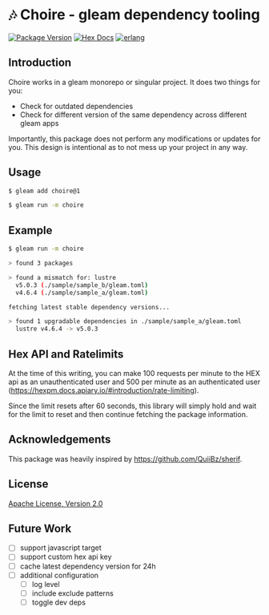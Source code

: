 # 🎶 Choire - gleam dependency tooling

[![Package Version](https://img.shields.io/hexpm/v/choire)](https://hex.pm/packages/choire)
[![Hex Docs](https://img.shields.io/badge/hex-docs-ffaff3)](https://hexdocs.pm/choire/)
[![erlang](https://img.shields.io/badge/target-erlang-a2003e)]()

## Introduction

Choire works in a gleam monorepo or singular project. It does two things for you:
- Check for outdated dependencies
- Check for different version of the same dependency across different gleam apps

Importantly, this package does not perform any modifications or updates for you.
This design is intentional as to not mess up your project in any way.

## Usage

```sh
$ gleam add choire@1
```

```sh
$ gleam run -m choire
```

## Example

```sh
$ gleam run -m choire

> found 3 packages

> found a mismatch for: lustre
  v5.0.3 (./sample/sample_b/gleam.toml)
  v4.6.4 (./sample/sample_a/gleam.toml)

fetching latest stable dependency versions...

> found 1 upgradable dependencies in ./sample/sample_a/gleam.toml
  lustre v4.6.4 -> v5.0.3

```

## Hex API and Ratelimits

At the time of this writing, you can make 100 requests per minute to the HEX api as an
unauthenticated user and 500 per minute as an authenticated user
(https://hexpm.docs.apiary.io/#introduction/rate-limiting).

Since the limit resets after 60 seconds, this library will simply hold and wait for the limit
to reset and then continue fetching the package information.

## Acknowledgements

This package was heavily inspired by https://github.com/QuiiBz/sherif.

## License
[Apache License, Version 2.0](./LICENSE)

## Future Work

- [ ] support javascript target
- [ ] support custom hex api key
- [ ] cache latest dependency version for 24h
- [ ] additional configuration
  - [ ] log level
  - [ ] include exclude patterns
  - [ ] toggle dev deps
